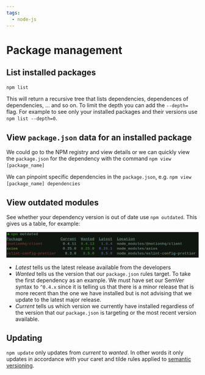 ```yaml
---
tags:
  - node-js
---
```


# Package management

## List installed packages

```bash
npm list
```

This will return a recursive tree that lists dependencies, dependences of
dependencies, ... and so on. To limit the depth you can add the `--depth=` flag.
For example to see only your installed packages and their versions use
`npm list --depth=0`.

## View `package.json` data for an installed package

We could go to the NPM registry and view details or we can quickly view the
`package.json` for the dependency with the command `npm view [package_name]`

We can pinpoint specific dependencies in the `package.json`, e.g.
`npm view [package_name] dependencies `

## View outdated modules

See whether your dependency version is out of date use `npm outdated`. This
gives us a table, for example:

![Pasted image 20220411082627.png](/static/Pasted_image_20220411082627.png)

- _Latest_ tells us the latest release available from the developers
- _Wanted_ tells us the version that our `package.json` rules target. To take
  the first dependency as an example. We must have set our SemVer syntax to
  `^0.4.x` since it is telling us that there is a minor release that is more
  recent than the one we have installed but is not advising that we update to
  the latest major release.
- _Current_ tells us which version we currently have installed regardless of the
  version that our `package.json` is targeting or the most recent version
  available.

## Updating

`npm update` only updates from _current_ to _wanted_. In other words it only
updates in accordance with your caret and tilde rules applied to
[semantic versioning](Semantic_versioning.md).
